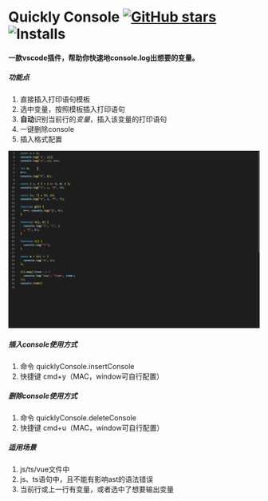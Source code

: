 # Quickly Console [![GitHub stars](https://img.shields.io/github/stars/eloen1998/quickly-console.svg?style=?style=flat-square&logo=appveyor&?style=social&logo=appveyor&label=Star)](https://github.com/eloen1998/quickly-console) ![Installs](https://img.shields.io/visual-studio-marketplace/azure-devops/installs/total/eloen.quickly-console?style=flat-square)

#### 一款vscode插件，帮助你快速地console.log出想要的变量。

##### 功能点
1. 直接插入打印语句模板
2. 选中变量，按照模板插入打印语句
3. **自动**识别当前行的*变量*，插入该变量的打印语句
4. 一键删除console
5. 插入格式配置

![使用示例](https://raw.githubusercontent.com/eloen1998/quickly-console/main/static/screenshots.gif)



##### 插入console使用方式
1. 命令 quicklyConsole.insertConsole
2. 快捷键 cmd+y（MAC，window可自行配置）


##### 删除console使用方式
1. 命令 quicklyConsole.deleteConsole
2. 快捷键 cmd+u（MAC，window可自行配置）


##### 适用场景
1. js/ts/vue文件中
2. js、ts语句中，且不能有影响ast的语法错误
3. 当前行或上一行有变量，或者选中了想要输出变量
